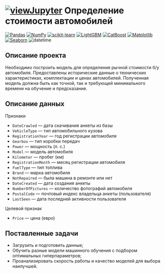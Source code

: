 # [![viewJupyter](https://img.shields.io/badge/Jupyter-view-orange?style=for-the-badge&logo=Jupyter)](10_numerical_analysis.ipynb) Определение стоимости автомобилей

[![Pandas](https://img.shields.io/badge/Pandas-1.2-blue.svg)](https://pandas.pydata.org/) [![NumPy](https://img.shields.io/badge/NumPy-1.19-cyan.svg)](https://numpy.org/) [![scikit-learn](https://img.shields.io/badge/sklearn-0.24-orange.svg)](https://scikit-learn.org/) [![LightGBM](https://img.shields.io/badge/LightGBM-3.2.1-red.svg)](https://lightgbm.readthedocs.io) [![CatBoost](https://img.shields.io/badge/CatBoost-1.0-yellow.svg)](https://catboost.ai/) [![Matplotlib](https://img.shields.io/badge/matplotlib-3.4-white.svg)](https://matplotlib.org/) [![Seaborn](https://img.shields.io/badge/seaborn-0.11-green.svg)](https://seaborn.pydata.org/) ![datetime](https://img.shields.io/badge/datetime-_-gray.svg)

## Описание проекта

Необходимо построить модель для определения рычной стоимости б/у автомобиля. Предоставлены исторические данные о технических характеристиках, комплектации и ценах автомобилей. Полученная модель должна быть как точной, так и требующей минимального времени на обучение и предсказание.

    
## Описание данных

Признаки

- `DateCrawled` — дата скачивания анкеты из базы
- `VehicleType` — тип автомобильного кузова
- `RegistrationYear` — год регистрации автомобиля
- `Gearbox` — тип коробки передач
- `Power` — мощность (л. с.)
- `Model` — модель автомобиля
- `Kilometer` — пробег (км)
- `RegistrationMonth` — месяц регистрации автомобиля
- `FuelType` — тип топлива
- `Brand` — марка автомобиля
- `NotRepaired` — была машина в ремонте или нет
- `DateCreated` — дата создания анкеты
- `NumberOfPictures` — количество фотографий автомобиля
- `PostalCode` — почтовый индекс владельца анкеты (пользователя)
- `LastSeen` — дата последней активности пользователя

Целевой признак

- `Price` — цена (евро)

## Поставленные задачи

- Загрузить и подготовить данные;
- Обучить разные модели машинного обучения с подбором оптимальных гиперпараметров;
- Проанализировать скорость работы и качество моделей для выбора наилучшей.
